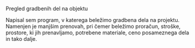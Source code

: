 Pregled gradbenih del na objektu

Napisal sem program, v katerega beležimo gradbena dela na projektu. Namenjen je manjšim prenovah, pri čemer beležimo proračun, stroške, prostore, ki jih prenavljamo, potrebene materiale, ceno posameznega dela in tako dalje.
